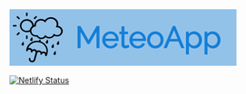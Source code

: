 <img src="img/logo.png" height="100px"/>

[![Netlify Status](https://api.netlify.com/api/v1/badges/5afac4ae-1dc4-4a0a-a291-c6a3167a2442/deploy-status)](https://app.netlify.com/sites/meteoapp/deploys)
